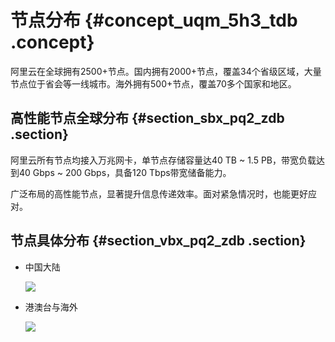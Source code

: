 # 节点分布 {#concept_uqm_5h3_tdb .concept}

阿里云在全球拥有2500+节点。国内拥有2000+节点，覆盖34个省级区域，大量节点位于省会等一线城市。海外拥有500+节点，覆盖70多个国家和地区。

## 高性能节点全球分布 {#section_sbx_pq2_zdb .section}

阿里云所有节点均接入万兆网卡，单节点存储容量达40 TB ~ 1.5 PB，带宽负载达到40 Gbps ~ 200 Gbps，具备120 Tbps带宽储备能力。

广泛布局的高性能节点，显著提升信息传递效率。面对紧急情况时，也能更好应对。

## 节点具体分布 {#section_vbx_pq2_zdb .section}

-   中国大陆

    ![](http://static-aliyun-doc.oss-cn-hangzhou.aliyuncs.com/assets/img/5099/155894993632399_zh-CN.png)

-   港澳台与海外

    ![](http://static-aliyun-doc.oss-cn-hangzhou.aliyuncs.com/assets/img/5099/155894993632402_zh-CN.png)


